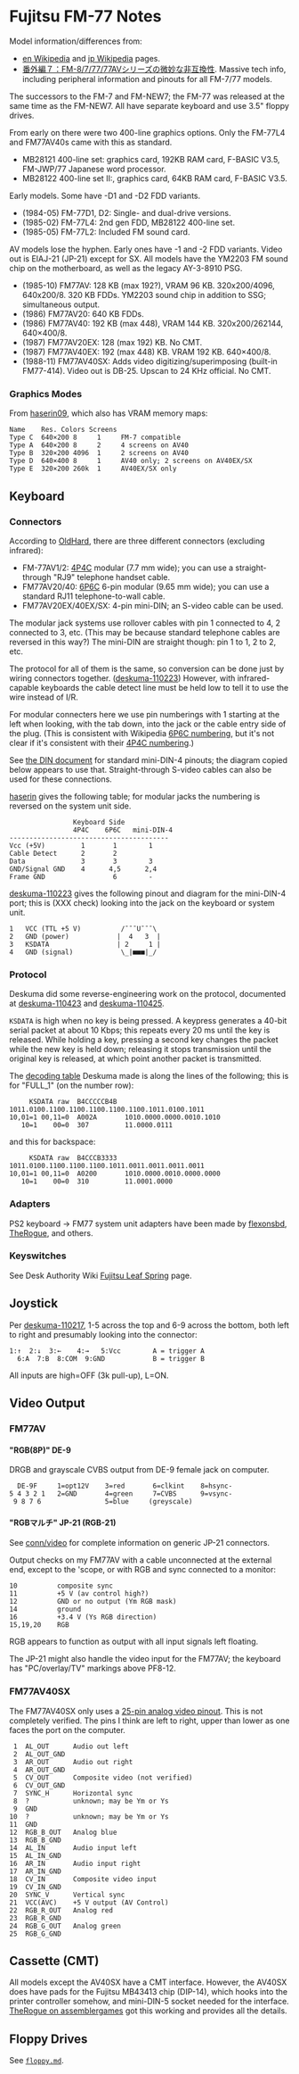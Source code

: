Fujitsu FM-77 Notes
===================

Model information/differences from:
- [en Wikipedia][we-fm7] and [jp Wikipedia][wj-fm77] pages.
- [番外編７：FM-8/7/77/77AVシリーズの微妙な非互換性][haserin]. Massive tech
  info, including peripheral information and pinouts for all FM-7/77
  models.

The successors to the FM-7 and FM-NEW7; the FM-77 was released at the
same time as the FM-NEW7. All have separate keyboard and use 3.5"
floppy drives.

From early on there were two 400-line graphics options. Only the
FM-77L4 and FM77AV40s came with this as standard.
- MB28121 400-line set: graphics card, 192KB RAM card, F-BASIC V3.5,
  FM-JWP/77 Japanese word processor.
- MB28122 400-line set II:, graphics card, 64KB RAM card, F-BASIC V3.5.

Early models. Some have -D1 and -D2 FDD variants.

- (1984-05) FM-77D1, D2: Single- and dual-drive versions.
- (1985-02) FM-77L4: 2nd gen FDD, MB28122 400-line set.
- (1985-05) FM-77L2: Included FM sound card.

AV models lose the hyphen. Early ones have -1 and -2 FDD variants. Video
out is EIAJ-21 (JP-21) except for SX. All models have the YM2203 FM sound
chip on the motherboard, as well as the legacy AY-3-8910 PSG.

- (1985-10) FM77AV: 128 KB (max 192?), VRAM 96 KB.
  320x200/4096, 640x200/8. 320 KB FDDs.
  YM2203 sound chip in addition to SSG; simultaneous output.
- (1986) FM77AV20: 640 KB FDDs.
- (1986) FM77AV40: 192 KB (max 448), VRAM 144 KB. 320x200/262144, 640×400/8.
- (1987) FM77AV20EX: 128 (max 192) KB. No CMT.
- (1987) FM77AV40EX: 192 (max 448) KB. VRAM 192 KB. 640×400/8.
- (1988-11) FM77AV40SX: Adds video digitizing/superimposing (built-in
  FM77-414). Video out is DB-25. Upscan to 24 KHz official. No CMT.

### Graphics Modes

From [haserin09], which also has VRAM memory maps:

    Name    Res. Colors Screens
    Type C  640×200 8     1     FM-7 compatible
    Type A  640×200 8     2     4 screens on AV40
    Type B  320×200 4096  1     2 screens on AV40
    Type D  640×400 8     1     AV40 only; 2 screens on AV40EX/SX
    Type E  320×200 260k  1     AV40EX/SX only


Keyboard
--------

### Connectors

According to [OldHard][oh-kb], there are three different connectors
(excluding infrared):

- FM-77AV1/2: [4P4C] modular (7.7 mm wide); you can use a
  straight-through "RJ9" telephone handset cable.
- FM77AV20/40: [6P6C] 6-pin modular (9.65 mm wide); you can use a
  standard RJ11 telephone-to-wall cable.
- FM77AV20EX/40EX/SX: 4-pin mini-DIN; an S-video cable can be used.

The modular jack systems use rollover cables with pin 1 connected to
4, 2 connected to 3, etc. (This may be because standard telephone
cables are reversed in this way?) The mini-DIN are straight though:
pin 1 to 1, 2 to 2, etc.

The protocol for all of them is the same, so conversion can be done
just by wiring connectors together. ([deskuma-110223]) However, with
infrared-capable keyboards the cable detect line must be held low to
tell it to use the wire instead of I/R.

For modular connecters here we use pin numberings with 1 starting at
the left when looking, with the tab down, into the jack or the cable
entry side of the plug. (This is consistent with Wikipedia [6P6C
numbering][6P6Cpin], but it's not clear if it's consistent with their
[4P4C numbering][4P4Cpin].)

See [the DIN document][mini-din] for standard mini-DIN-4 pinouts; the
diagram copied below appears to use that. Straight-through S-video
cables can also be used for these connections.

[haserin] gives the following table; for modular jacks the numbering
is reversed on the system unit side.

                    Keyboard Side
                    4P4C    6P6C   mini-DIN-4
    ----------------------------------------
    Vcc (+5V)         1       1        1
    Cable Detect      2       2
    Data              3       3        3
    GND/Signal GND    4      4,5      2,4
    Frame GND                 6        -

[deskuma-110223] gives the following pinout and diagram for the
mini-DIN-4 port; this is (XXX check) looking into the jack on the
keyboard or system unit.

    1   VCC (TTL +5 V)          /¯¯¯U¯¯¯\
    2   GND (power)            |  4   3  |
    3   KSDATA                 | 2     1 |
    4   GND (signal)            \_|■■■|_/

### Protocol

Deskuma did some reverse-engineering work on the protocol, documented
at [deskuma-110423] and [deskuma-110425].

`KSDATA` is high when no key is being pressed. A keypress generates a
40-bit serial packet at about 10 Kbps; this repeats every 20 ms until
the key is released. While holding a key, pressing a second key
changes the packet while the new key is held down; releasing it stops
transmission until the original key is released, at which point
another packet is transmitted.

The [decoding table][deskuma-110425] Deskuma made is along the lines of
the following; this is for "FULL_1" (on the number row):

         KSDATA raw  B4CCCCCB4B  1011.0100.1100.1100.1100.1100.1100.1011.0100.1011
    10,01=1 00,11=0  A002A       1010.0000.0000.0010.1010
       10=1    00=0  307         11.0000.0111

and this for backspace:

         KSDATA raw  B4CCCB3333  1011.0100.1100.1100.1100.1011.0011.0011.0011.0011
    10,01=1 00,11=0  A0200       1010.0000.0010.0000.0000
       10=1    00=0  310         11.0001.0000

### Adapters

PS2 keyboard → FM77 system unit adapters have been made by
[flexonsbd], [TheRogue], and others.

### Keyswitches

See Desk Authority Wiki [Fujitsu Leaf Spring][da fls] page.


Joystick
--------

Per [deskuma-110217], 1-5 across the top and 6-9 across the bottom, both
left to right and presumably looking into the connector:

    1:↑  2:↓  3:←    4:→   5:Vcc        A = trigger A
      6:A  7:B  8:COM  9:GND            B = trigger B

All inputs are high=OFF (3k pull-up), L=ON.

[deskuma-110217]: https://deskuma.hatenadiary.org/entry/20110217/1297944245


Video Output
------------

### FM77AV

#### "RGB(8P)" DE-9

DRGB and grayscale CVBS output from DE-9 female jack on computer.

      DE-9F     1=opt12V    3=red       6=clkint    8=hsync-
    5 4 3 2 1   2=GND       4=green     7=CVBS      9=vsync-
     9 8 7 6                5=blue     (greyscale)

#### "RGBマルチ" JP-21 (RGB-21)

See [conn/video](../conn/video.md) for complete information on generic
JP-21 connectors.

Output checks on my FM77AV with a cable unconnected at the external end,
except to the 'scope, or with RGB and sync connected to a monitor:

    10          composite sync
    11          +5 V (av control high?)
    12          GND or no output (Ym RGB mask)
    14          ground
    16          +3.4 V (Ys RGB direction)
    15,19,20    RGB

RGB appears to function as output with all input signals left floating.

The JP-21 might also handle the video input for the FM77AV; the keyboard
has "PC/overlay/TV" markings above PF8-12.

### FM77AV40SX

The FM77AV40SX only uses a [25-pin analog video pinout][deskuma-110215].
This is not completely verified. The pins I think are left to right,
upper than lower as one faces the port on the computer.

     1  AL_OUT      Audio out left
     2  AL_OUT_GND
     3  AR_OUT      Audio out right
     4  AR_OUT_GND
     5  CV_OUT      Composite video (not verified)
     6  CV_OUT_GND
     7  SYNC_H      Horizontal sync
     8  ?           unknown; may be Ym or Ys
     9  GND
    10  ?           unknown; may be Ym or Ys
    11  GND
    12  RGB_B_OUT   Analog blue
    13  RGB_B_GND
    14  AL_IN       Audio input left
    15  AL_IN_GND
    16  AR_IN       Audio input right
    17  AR_IN_GND
    18  CV_IN       Composite video input
    19  CV_IN_GND
    20  SYNC_V      Vertical sync
    21  VCC(AVC)    +5 V output (AV Control)
    22  RGB_R_OUT   Analog red
    23  RGB_R_GND
    24  RGB_G_OUT   Analog green
    25  RGB_G_GND


Cassette (CMT)
--------------

All models except the AV40SX have a CMT interface. However, the AV40SX
does have pads for the Fujitsu MB43413 chip (DIP-14), which hooks into
the printer controller somehow, and mini-DIN-5 socket needed for the
interface. [TheRogue on assemblergames][therogue] got this working and
provides all the details.


Floppy Drives
-------------

See [`floppy.md`](floppy.md).


<!-------------------------------------------------------------------->
[haserin09]: http://haserin09.la.coocan.jp/shohyo.html
[we-fm7]: https://en.wikipedia.org/wiki/FM-7
[wj-fm77]: https://ja.wikipedia.org/wiki/FM-7#FM-77

[4P4C]: https://en.wikipedia.org/wiki/Modular_connector#4P4C
[4P4Cpin]: https://en.wikipedia.org/wiki/Modular_connector#Handset_wiring
[6P6C]: https://en.wikipedia.org/wiki/Modular_connector#6P6C
[6P6Cpin]: https://en.wikipedia.org/wiki/Modular_connector#Pinout_2
[da fls]: https://deskthority.net/wiki/Fujitsu_Leaf_Spring#3rd_Generation
[deskuma-110215]: https://deskuma.hatenadiary.org/entry/20110215/1297767641
[deskuma-110223]: https://deskuma.hatenadiary.org/entry/20110223/1298481079
[deskuma-110423]: https://deskuma.hatenadiary.org/entry/20110423/1303569035
[deskuma-110425]: https://deskuma.hatenadiary.org/entry/20110425/1303694255
[flexonsbd]: https://flexonsbd.blogspot.com/2019/07/fm77avps2.html
[haserin]: http://rpcg1.home.mindspring.com/difference.html
[mini-din]: ../../hw/din-connector.md#mini-din
[oh-kb]: https://www14.big.or.jp/~nijiyume/hard/jyoho/connect.htm#Keyboad

[therogue]: https://web.archive.org/web/20191113034711/assemblergames.com/threads/fm-77av40sx-ps-2-keyboard-adapter-and-rebuilding-the-cassette-interface.38216/

